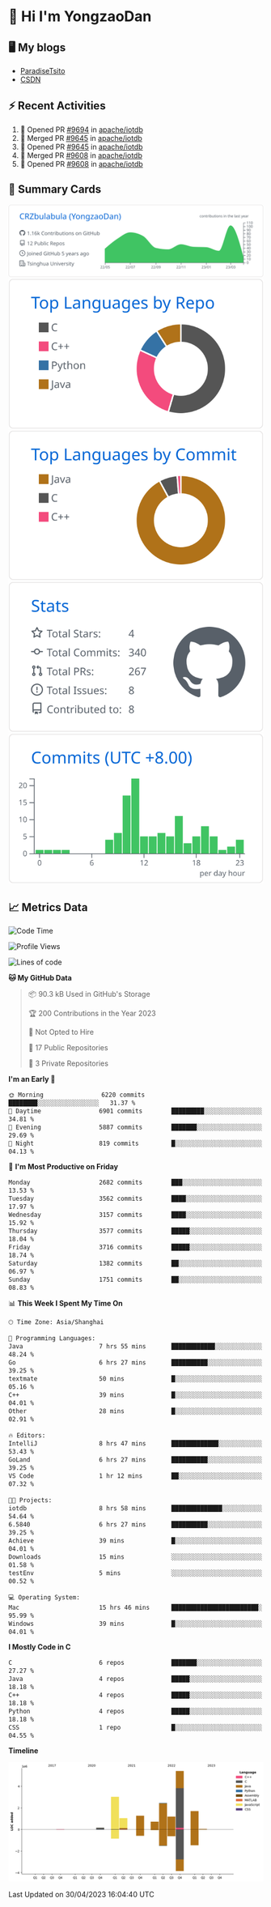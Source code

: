 # 👋 Hi I'm YongzaoDan

## 🖥 My blogs
  + [ParadiseTsito](https://www.paradisetsito.love/)
  + [CSDN](https://blog.csdn.net/CRZbulabula?type=blog)

## ⚡ Recent Activities
<!--START_SECTION:activity-->
1. 💪 Opened PR [#9694](https://github.com/apache/iotdb/pull/9694) in [apache/iotdb](https://github.com/apache/iotdb)
2. 🎉 Merged PR [#9645](https://github.com/apache/iotdb/pull/9645) in [apache/iotdb](https://github.com/apache/iotdb)
3. 💪 Opened PR [#9645](https://github.com/apache/iotdb/pull/9645) in [apache/iotdb](https://github.com/apache/iotdb)
4. 🎉 Merged PR [#9608](https://github.com/apache/iotdb/pull/9608) in [apache/iotdb](https://github.com/apache/iotdb)
5. 💪 Opened PR [#9608](https://github.com/apache/iotdb/pull/9608) in [apache/iotdb](https://github.com/apache/iotdb)
<!--END_SECTION:activity-->

## 🎑 Summary Cards

[![](https://raw.githubusercontent.com/CRZbulabula/CRZbulabula/main/profile-summary-card-output/github/0-profile-details.svg)](https://github.com/vn7n24fzkq/github-profile-summary-cards)
[![](https://raw.githubusercontent.com/CRZbulabula/CRZbulabula/main/profile-summary-card-output/github/1-repos-per-language.svg)](https://github.com/vn7n24fzkq/github-profile-summary-cards) [![](https://raw.githubusercontent.com/CRZbulabula/CRZbulabula/main/profile-summary-card-output/github/2-most-commit-language.svg)](https://github.com/vn7n24fzkq/github-profile-summary-cards)
[![](https://raw.githubusercontent.com/CRZbulabula/CRZbulabula/main/profile-summary-card-output/github/3-stats.svg)](https://github.com/vn7n24fzkq/github-profile-summary-cards) [![](https://raw.githubusercontent.com/CRZbulabula/CRZbulabula/main/profile-summary-card-output/github/4-productive-time.svg)](https://github.com/vn7n24fzkq/github-profile-summary-cards)

## 📈 Metrics Data

<!--START_SECTION:waka-->
![Code Time](http://img.shields.io/badge/Code%20Time-92%20hrs%2053%20mins-blue)

![Profile Views](http://img.shields.io/badge/Profile%20Views-0-blue)

![Lines of code](https://img.shields.io/badge/From%20Hello%20World%20I%27ve%20Written-17.0%20million%20lines%20of%20code-blue)

**🐱 My GitHub Data** 

> 📦 90.3 kB Used in GitHub's Storage 
 > 
> 🏆 200 Contributions in the Year 2023
 > 
> 🚫 Not Opted to Hire
 > 
> 📜 17 Public Repositories 
 > 
> 🔑 3 Private Repositories 
 > 
**I'm an Early 🐤** 

```text
🌞 Morning                6220 commits        ████████░░░░░░░░░░░░░░░░░   31.37 % 
🌆 Daytime                6901 commits        █████████░░░░░░░░░░░░░░░░   34.81 % 
🌃 Evening                5887 commits        ███████░░░░░░░░░░░░░░░░░░   29.69 % 
🌙 Night                  819 commits         █░░░░░░░░░░░░░░░░░░░░░░░░   04.13 % 
```
📅 **I'm Most Productive on Friday** 

```text
Monday                   2682 commits        ███░░░░░░░░░░░░░░░░░░░░░░   13.53 % 
Tuesday                  3562 commits        ████░░░░░░░░░░░░░░░░░░░░░   17.97 % 
Wednesday                3157 commits        ████░░░░░░░░░░░░░░░░░░░░░   15.92 % 
Thursday                 3577 commits        █████░░░░░░░░░░░░░░░░░░░░   18.04 % 
Friday                   3716 commits        █████░░░░░░░░░░░░░░░░░░░░   18.74 % 
Saturday                 1382 commits        ██░░░░░░░░░░░░░░░░░░░░░░░   06.97 % 
Sunday                   1751 commits        ██░░░░░░░░░░░░░░░░░░░░░░░   08.83 % 
```


📊 **This Week I Spent My Time On** 

```text
🕑︎ Time Zone: Asia/Shanghai

💬 Programming Languages: 
Java                     7 hrs 55 mins       ████████████░░░░░░░░░░░░░   48.24 % 
Go                       6 hrs 27 mins       ██████████░░░░░░░░░░░░░░░   39.25 % 
textmate                 50 mins             █░░░░░░░░░░░░░░░░░░░░░░░░   05.16 % 
C++                      39 mins             █░░░░░░░░░░░░░░░░░░░░░░░░   04.01 % 
Other                    28 mins             █░░░░░░░░░░░░░░░░░░░░░░░░   02.91 % 

🔥 Editors: 
IntelliJ                 8 hrs 47 mins       █████████████░░░░░░░░░░░░   53.43 % 
GoLand                   6 hrs 27 mins       ██████████░░░░░░░░░░░░░░░   39.25 % 
VS Code                  1 hr 12 mins        ██░░░░░░░░░░░░░░░░░░░░░░░   07.32 % 

🐱‍💻 Projects: 
iotdb                    8 hrs 58 mins       ██████████████░░░░░░░░░░░   54.64 % 
6.5840                   6 hrs 27 mins       ██████████░░░░░░░░░░░░░░░   39.25 % 
Achieve                  39 mins             █░░░░░░░░░░░░░░░░░░░░░░░░   04.01 % 
Downloads                15 mins             ░░░░░░░░░░░░░░░░░░░░░░░░░   01.58 % 
testEnv                  5 mins              ░░░░░░░░░░░░░░░░░░░░░░░░░   00.52 % 

💻 Operating System: 
Mac                      15 hrs 46 mins      ████████████████████████░   95.99 % 
Windows                  39 mins             █░░░░░░░░░░░░░░░░░░░░░░░░   04.01 % 
```

**I Mostly Code in C** 

```text
C                        6 repos             ███████░░░░░░░░░░░░░░░░░░   27.27 % 
Java                     4 repos             █████░░░░░░░░░░░░░░░░░░░░   18.18 % 
C++                      4 repos             █████░░░░░░░░░░░░░░░░░░░░   18.18 % 
Python                   4 repos             █████░░░░░░░░░░░░░░░░░░░░   18.18 % 
CSS                      1 repo              █░░░░░░░░░░░░░░░░░░░░░░░░   04.55 % 
```



**Timeline**

![Lines of Code chart](https://raw.githubusercontent.com/CRZbulabula/CRZbulabula/main/assets/bar_graph.png)


 Last Updated on 30/04/2023 16:04:40 UTC
<!--END_SECTION:waka-->

